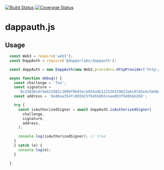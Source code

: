 [![Build Status](https://travis-ci.com/dapperlabs/dappauth.js.svg?branch=master)](https://travis-ci.com/dapperlabs/dappauth.js)
[![Coverage Status](https://coveralls.io/repos/github/dapperlabs/dappauth.js/badge.svg?branch=master)](https://coveralls.io/github/dapperlabs/dappauth.js?branch=master)
# dappauth.js

## Usage
```js
  const Web3 = require('web3');
  const DappAuth = require('@dapperlabs/dappauth');

  const dappAuth = new DappAuth(new Web3.providers.HttpProvider('http://localhost:8545'));

  async function debug() {
    const challenge = 'foo';
    const signature =
      '0x33838c6f4e621982c2009f9b93ecb854a4b122538159623abc87d2e4c5bd6d2e33591f443b419b3bd2790e455ba6d625f2ca14b822c5cef824ef7e9021443bed1c';
    const address = '0x86aa354fc865925f945b803ceae0b3f9d856b269';

    try {
      const isAuthorizedSigner = await dappAuth.isAuthorizedSigner(
        challenge,
        signature,
        address,
      );

      console.log(isAuthorizedSigner); // true
    }
    } catch (e) {
      console.log(e);
    }

  }
```

